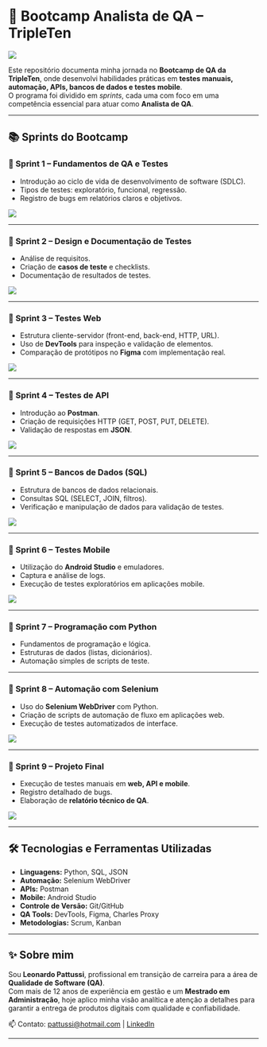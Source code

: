 # 🚀 Bootcamp Analista de QA – TripleTen

<img src="Imagens\LogoT10.png">

Este repositório documenta minha jornada no **Bootcamp de QA da TripleTen**, onde desenvolvi habilidades práticas em **testes manuais, automação, APIs, bancos de dados e testes mobile**.  
O programa foi dividido em *sprints*, cada uma com foco em uma competência essencial para atuar como **Analista de QA**.

---

## 📚 Sprints do Bootcamp

### 🔹 Sprint 1 – Fundamentos de QA e Testes
- Introdução ao ciclo de vida de desenvolvimento de software (SDLC).  
- Tipos de testes: exploratório, funcional, regressão.  
- Registro de bugs em relatórios claros e objetivos.  

<img src="Imagens\PrimeiroSprint.png">

---

### 🔹 Sprint 2 – Design e Documentação de Testes
- Análise de requisitos.  
- Criação de **casos de teste** e checklists.  
- Documentação de resultados de testes.  

<img src="Imagens\SegundoSprint.png">

---

### 🔹 Sprint 3 – Testes Web
- Estrutura cliente-servidor (front-end, back-end, HTTP, URL).  
- Uso de **DevTools** para inspeção e validação de elementos.  
- Comparação de protótipos no **Figma** com implementação real.  

<img src="Imagens\TerceiroSprint.png">

---

### 🔹 Sprint 4 – Testes de API
- Introdução ao **Postman**.  
- Criação de requisições HTTP (GET, POST, PUT, DELETE).  
- Validação de respostas em **JSON**.  

<img src="Imagens\QuartaSprint.png">

---

### 🔹 Sprint 5 – Bancos de Dados (SQL)
- Estrutura de bancos de dados relacionais.  
- Consultas SQL (SELECT, JOIN, filtros).  
- Verificação e manipulação de dados para validação de testes.  

<img src="Imagens\QuintoSprint.png">

---

### 🔹 Sprint 6 – Testes Mobile
- Utilização do **Android Studio** e emuladores.  
- Captura e análise de logs.  
- Execução de testes exploratórios em aplicações mobile.  

<img src="Imagens\SextoSprint.png">

---

### 🔹 Sprint 7 – Programação com Python
- Fundamentos de programação e lógica.  
- Estruturas de dados (listas, dicionários).  
- Automação simples de scripts de teste.  

---

### 🔹 Sprint 8 – Automação com Selenium
- Uso do **Selenium WebDriver** com Python.  
- Criação de scripts de automação de fluxo em aplicações web.  
- Execução de testes automatizados de interface.  

<img src="Imagens\Oito.7Sprint.png">

---

### 🔹 Sprint 9 – Projeto Final
- Execução de testes manuais em **web, API e mobile**.  
- Registro detalhado de bugs.  
- Elaboração de **relatório técnico de QA**.  

<img src="Imagens\Leonardo Gallardo Pattussi_QA (1)_page-0001.jpg">

---


## 🛠 Tecnologias e Ferramentas Utilizadas
- **Linguagens:** Python, SQL, JSON  
- **Automação:** Selenium WebDriver  
- **APIs:** Postman  
- **Mobile:** Android Studio  
- **Controle de Versão:** Git/GitHub  
- **QA Tools:** DevTools, Figma, Charles Proxy  
- **Metodologias:** Scrum, Kanban  

---

## ✨ Sobre mim
Sou **Leonardo Pattussi**, profissional em transição de carreira para a área de **Qualidade de Software (QA)**.  
Com mais de 12 anos de experiência em gestão e um **Mestrado em Administração**, hoje aplico minha visão analítica e atenção a detalhes para garantir a entrega de produtos digitais com qualidade e confiabilidade.

📫 Contato: [pattussi@hotmail.com](mailto:pattussi@hotmail.com) | [LinkedIn](https://linkedin.com/in/leonardo-pattussi)  

---